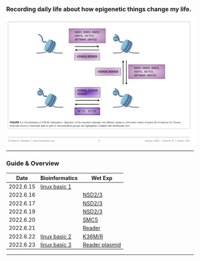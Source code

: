 <b><font size=3>Recording daily life about how epigenetic things change my life.</font></b>

<img src="images/logo.png" alt="Image of fast.ai logo" style="zoom:80%;" />

-----------------------



### Guide & Overview

| Date      | Bioinformatics                                               | Wet Exp                                                      |
| --------- | ------------------------------------------------------------ | ------------------------------------------------------------ |
| 2022.6.15 | [linux basic 1](https://yiw4007.github.io/2022/06/15/linux-basic.html) |                                                              |
| 2022.6.16 |                                                              | [NSD2/3](https://yiw4007.github.io/2022/06/16/Exp.html)      |
| 2022.6.17 |                                                              | [NSD2/3](https://yiw4007.github.io/2022/06/17/Exp.html)      |
| 2022.6.19 |                                                              | [NSD2/3](https://yiw4007.github.io/2022/06/19/Exp.html)      |
| 2022.6.20 |                                                              | [SMC5](https://yiw4007.github.io/2022/06/20/Exp.html)        |
| 2022.6.21 |                                                              | [Reader](https://yiw4007.github.io/2022/06/21/Exp.html)      |
| 2022.6.22 | [linux basic 2](https://yiw4007.github.io/2022/06/22/linux-command.html) | [K36M/R](https://yiw4007.github.io/2022/06/22/Exp.html)      |
| 2022.6.23 | [linux basic 3](https://yiw4007.github.io/2022/06/23/linux-environment.html) | [Reader plasmid](https://yiw4007.github.io/2022/06/23/Exp.html) |



-----------------------------------------




